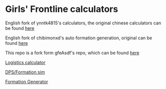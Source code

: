 # Girls' Frontline calculators
English fork of ynntk4815's calculators, the original chinese calculators can be found [here](https://ynntk4815.github.io/gf/)

English fork of chibimonxd's auto formation generation, original can be found [here](https://chibimonxd.github.io/gf/auto.html)

This repo is a fork form gfeAsdf's repo, which can be found [here](https://www.github.com/gfeasdf/gf)

[Logistics calculator](https://crierhavok.github.io/gf/main.html)

[DPS/Formation sim](https://crierhavok.github.io/gf/main2.html)

[Formation Generator](https://crierhavok.github.io/gf/auto.html)